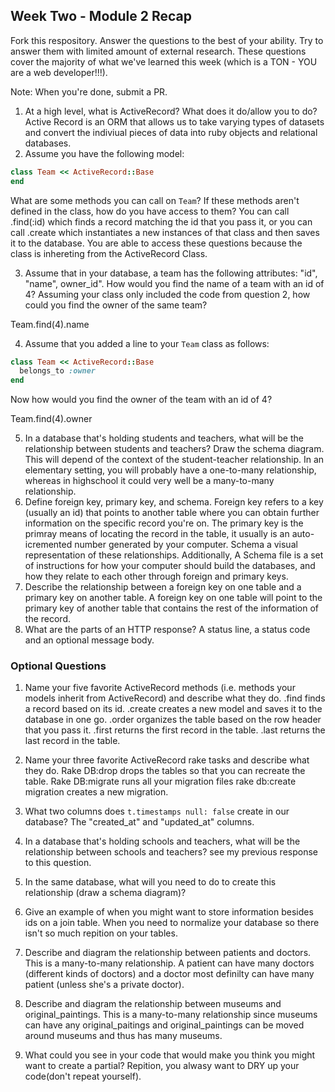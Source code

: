 ## Week Two - Module 2 Recap

Fork this respository. Answer the questions to the best of your ability. Try to answer them with limited amount of external research. These questions cover the majority of what we've learned this week (which is a TON - YOU are a web developer!!!). 

Note: When you're done, submit a PR.

1. At a high level, what is ActiveRecord? What does it do/allow you to do?
  Active Record is an ORM that allows us to take varying types of datasets and convert the indiviual pieces of data into ruby objects and relational databases.
2. Assume you have the following model:

```ruby
class Team << ActiveRecord::Base
end
```

What are some methods you can call on `Team`? If these methods aren't defined in the class, how do you have access to them?
You can call .find(:id) which finds a record matching the id that you pass it, or you can call .create which instantiates a new instances of that class and then saves it to the database. You are able to access these questions because the class is inhereting from the ActiveRecord Class. 

3. Assume that in your database, a team has the following attributes: "id", "name", owner_id". How would you find the name of a team with an id of 4? Assuming your class only included the code from question 2, how could you find the owner of the same team?

Team.find(4).name

4. Assume that you added a line to your `Team` class as follows:

```ruby
class Team << ActiveRecord::Base
  belongs_to :owner
end
```

Now how would you find the owner of the team with an id of 4?

Team.find(4).owner


5. In a database that's holding students and teachers, what will be the relationship between students and teachers? Draw the schema diagram.
This will depend of the context of the student-teacher relationship. In an elementary setting, you will probably have a one-to-many relationship, whereas in highschool it could very well be a many-to-many relationship.
6. Define foreign key, primary key, and schema.
Foreign key refers to a key (usually an id) that points to another table where you can obtain further information on the specific record you're on. The primary key is the primray means of locating the record in the table, it usually is an auto-icremented number generated by your computer. Schema a visual representation of these relationships. Additionally, A Schema file is a set of instructions for how your computer should build the databases, and how they relate to each other through foreign and primary keys. 
7. Describe the relationship between a foreign key on one table and a primary key on another table. A foreign key on one table will point to the primary key of another table that contains the rest of the information of the record. 
8. What are the parts of an HTTP response?
A status line, a status code and an optional message body. 


### Optional Questions

1. Name your five favorite ActiveRecord methods (i.e. methods your models inherit from ActiveRecord) and describe what they do.
 .find finds a record based on its id. 
 .create creates a new model and saves it to the database in one go. 
 .order organizes the table based on the row header that you pass it. 
 .first returns the first record in the table. 
 .last returns the last record in the table.
 
2. Name your three favorite ActiveRecord rake tasks and describe what they do.
Rake DB:drop drops the tables so that you can recreate the table. 
Rake DB:migrate runs all your migration files
rake db:create migration creates a new migration. 

3. What two columns does `t.timestamps null: false` create in our database?
The "created_at" and "updated_at" columns. 

4. In a database that's holding schools and teachers, what will be the relationship between schools and teachers?
see my previous response to this question. 

5. In the same database, what will you need to do to create this relationship (draw a schema diagram)?

6. Give an example of when you might want to store information besides ids on a join table.
When you need to normalize your database so there isn't so much repition on your tables. 

7. Describe and diagram the relationship between patients and doctors.
This is a many-to-many relationship. A patient can have many doctors (different kinds of doctors) and a doctor most definilty can have many patient (unless she's a private doctor).

8. Describe and diagram the relationship between museums and original_paintings.
  This is a many-to-many relationship since museums can have any original_paitings and original_paintings can be moved around museums and thus has many museums. 
  
9. What could you see in your code that would make you think you might want to create a partial?
Repition, you alwasy want to DRY up your code(don't repeat yourself).
